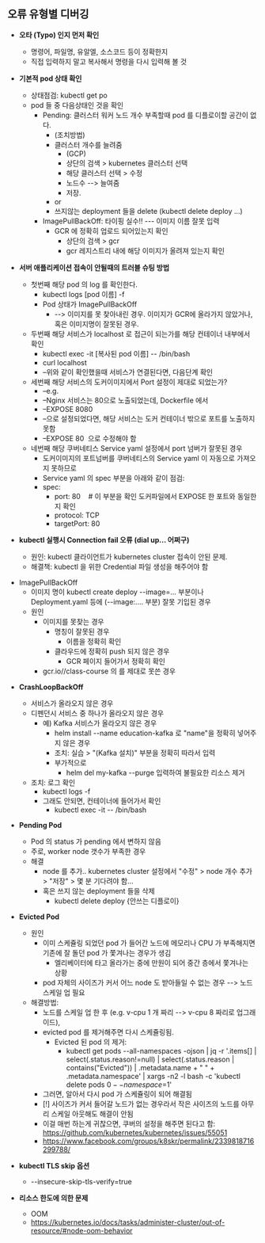 ## 오류 유형별  디버깅

* **오타 (Typo) 인지 먼저 확인**

  - 명령어, 파일명, 유알엘, 소스코드 등이 정확한지
  - 직접 입력하지 말고 복사해서 명령을 다시 입력해 볼 것



* **기본적 pod 상태 확인**

  - 상태점검:   kubectl get po  
  - pod 들 중 다음상태인 것을 확인
    - Pending:  클러스터 워커 노드 개수 부족할때 pod 를 디플로이할 공간이 없다.
      - (조치방법)
      - 클러스터 개수를 늘려줌
        - (GCP)
        - 상단의 검색 > kubernetes 클러스터 선택
        - 해당 클러스터 선택 > 수정
        - 노드수 --> 늘여줌
        - 저장.
      - or
      - 쓰지않는 deployment 들을 delete (kubectl delete deploy ...)
    - ImagePullBackOff:   타이핑 실수!!  --- 이미지 이름 잘못 입력
      - GCR 에 정확히 업로드 되어있는지 확인
        - 상단의 검색 > gcr 
        - gcr 레지스트리 내에 해당 이미지가 올려져 있는지 확인



* **서버 애플리케이션 접속이 안될때의 트러블 슈팅 방법**

  - 첫번째 해당 pod 의 log 를 확인한다.
    - kubectl logs [pod 이름] -f
    - Pod 상태가 ImagePullBackOff 
      - --> 이미지를 못 찾아내린 경우. 이미지가 GCR에 올라가지 않았거나, 혹은 이미지명이 잘못된 경우.
  - 두번째 해당 서비스가 localhost 로 접근이 되는가를 해당 컨테이너 내부에서 확인
    - kubectl exec -it [복사된 pod 이름] -- /bin/bash
    - curl localhost
    - –위와 같이 확인했을때 서비스가 연결된다면, 다음단계 확인
  - 세번째 해당 서비스의 도커이미지에서 Port 설정이 제대로 되었는가?
    - –e.g.
    - –Nginx 서비스는 80으로 노출되었는데, Dockerfile 에서
    - –EXPOSE 8080
    - –으로 설정되었다면, 해당 서비스는 도커 컨테이너 밖으로 포트를 노출하지 못함
    - –EXPOSE 80  으로 수정해야 함
  - 네번째 해당 쿠버네티스 Service yaml 설정에서 port 넘버가 잘못된 경우
    - 도커이미지의 포트넘버를 쿠버네티스의 Service yaml 이 자동으로 가져오지 못하므로
    - Service yaml 의 spec 부분을 아래와 같이 점검:
    - spec:
      - port: 80    # 이 부분을 확인 도커파일에서 EXPOSE 한 포트와 동일한지 확인
      - protocol: TCP
      - targetPort: 80



* **kubectl 실행시 Connection fail 오류 (dial up... 어쩌구)**

  - 원인: kubectl 클라이언트가 kubernetes cluster 접속이 안된 문제.
  - 해결책:  kubectl 을 위한 Credential 파일 생성을 해주어야 함

- ImagePullBackOff
  - 이미지 명이 kubectl create deploy --image=... 부분이나 Deployment.yaml 등에 (--image:.... 부분) 잘못 기입된 경우
  - 원인
    - 이미지를 못찾는 경우
      - 명칭이 잘못된 경우
        - 이름을 정확히 확인
      - 클라우드에 정확히 push 되지 않은 경우
        - GCR 페이지 들어가서 정확히 확인
    - gcr.io/<project id>/class-course 의 <project id> 를 제대로 못쓴 경우



* **CrashLoopBackOff**

  - 서비스가 올라오지 않은 경우
  - 디펜던시 서비스 중 하나가 올라오지 않은 경우
    - 예) Kafka 서비스가 올라오지 않은 경우
      - helm install --name education-kafka 로 "name"을 정확히 넣어주지 않은 경우
      - 조치: 실습 > "(Kafka 설치)" 부분을 정확히 따라서 입력
      - 부가적으로 
        - helm del my-kafka --purge 입력하여 불필요한 리소스 제거
  - 조치: 로그 확인
    - kubectl logs <pod name> -f
    - 그래도 안되면, 컨테이너에 들어가서 확인
      - kubectl exec -it <pod name> -- /bin/bash



* **Pending Pod**

  - Pod 의 status 가 pending 에서 변하지 않음
  - 주로, worker node 갯수가 부족한 경우
  - 해결
    - node 를 추가.. kubernetes cluster 설정에서 "수정" > node 개수 추가 > "저장" > 몇 분 기다려야 함... 
    - 혹은 쓰지 않는 deployment 들을 삭제
      - kubectl delete deploy {안쓰는 디플로이}



* **Evicted Pod**

  - 원인
    - 이미 스케쥴링 되었던 pod 가 들어간 노드에 메모리나 CPU 가 부족해지면 기존에 잘 돌던 pod 가 쫓겨나는 경우가 생김
      - 엘리베이터에 타고 올라가는 중에 만원이 되어 중간 층에서 쫓겨나는 상황
    - pod 자체의 사이즈가 커서 어느 node 도 받아들일 수 없는 경우 --> 노드 스케일 업 필요
  - 해결방법:
    - 노드를 스케일 업 한 후 (e.g. v-cpu 1 개 짜리 --> v-cpu 8 짜리로 업그래이드), 
    - evicted pod 를 제거해주면 다시 스케쥴링됨.
      - Evicted 된 pod 의 제거:
        - kubectl get pods --all-namespaces -ojson | jq -r '.items[] | select(.status.reason!=null) | select(.status.reason | contains("Evicted")) | .metadata.name + " " + .metadata.namespace' | xargs -n2 -l bash -c 'kubectl delete pods $0 --namespace=$1'
    - 그러면, 알아서 다시 pod 가 스케쥴링이 되어 해결됨
    - [!] 사이즈가 커서 들어갈 노드가 없는 경우라서 작은 사이즈의 노드를 아무리 스케일 아웃해도 해결이 안됨
    - 이걸 매번 하는게 귀찮으면, 쿠버의 설정을 해주면 된다고 함: https://github.com/kubernetes/kubernetes/issues/55051
    - https://www.facebook.com/groups/k8skr/permalink/2339818716299788/



* **kubectl TLS skip 옵션**

  - --insecure-skip-tls-verify=true



* **리소스 한도에 의한 문제**

  - OOM
  - https://kubernetes.io/docs/tasks/administer-cluster/out-of-resource/#node-oom-behavior
